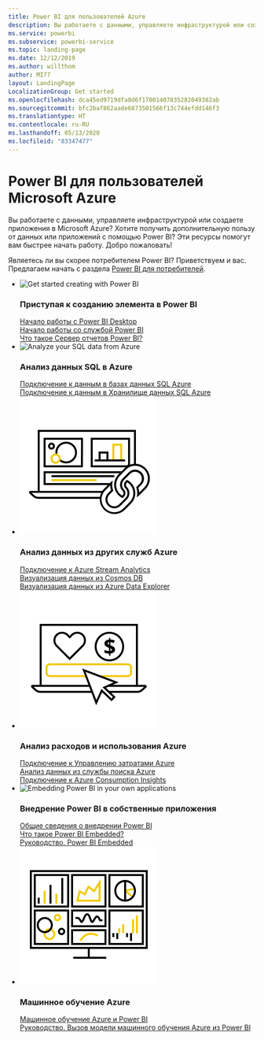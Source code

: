 ```yaml
---
title: Power BI для пользователей Azure
description: Вы работаете с данными, управляете инфраструктурой или создаете приложения в Microsoft Azure?
ms.service: powerbi
ms.subservice: powerbi-service
ms.topic: landing-page
ms.date: 12/12/2019
ms.author: willthom
author: MI77
layout: LandingPage
LocalizationGroup: Get started
ms.openlocfilehash: dca45ed9719dfa8d6f17001407835282049382ab
ms.sourcegitcommit: bfc2baf862aade6873501566f13c744efdd146f3
ms.translationtype: HT
ms.contentlocale: ru-RU
ms.lasthandoff: 05/13/2020
ms.locfileid: "83347477"
---
```

# <a name="power-bi-for-microsoft-azure-users"></a>Power BI для пользователей Microsoft Azure 

Вы работаете с данными, управляете инфраструктурой или создаете приложения в Microsoft Azure? Хотите получить дополнительную пользу от данных или приложений с помощью Power BI? Эти ресурсы помогут вам быстрее начать работу. Добро пожаловать!

Являетесь ли вы скорее потребителем Power BI? Приветствуем и вас. Предлагаем начать с раздела [Power BI для потребителей](../consumer/index.yml).

<ul class="panelContent cardsF"> 
            <li> 
                  <div class="cardSize"> 
                        <div class="cardPadding"> 
                              <div class="card"> 
                                    <div class="cardImageOuter">
                                          <div class="cardImage">
                                                <img alt="Get started creating with Power BI" src="media/power-bi-creator-landing/power-bi-designer-get-started.svg" data-linktype="relative-path">
                                          </div>
                                    </div>
                                    <div class="cardText"> 
                                          <h3>Приступая к созданию элемента в Power BI</h3> 
                                          <p></p>
                                               <a href="../fundamentals/desktop-what-is-desktop.md">Начало работы с Power BI Desktop</a><br/> 
                                               <a href="../fundamentals/power-bi-overview.md">Начало работы со службой Power BI</a><br/> 
                                               <a href="../report-server/get-started.md">Что такое Сервер отчетов Power BI?</a>
                                    </div> 
                              </div> 
                        </div> 
                  </div> 
            </li>
            <li> 
                  <div class="cardSize"> 
                        <div class="cardPadding"> 
                              <div class="card"> 
                                    <div class="cardImageOuter">
                                          <div class="cardImage">
                                                <img alt="Analyze your SQL data from Azure" src="media/power-bi-creator-landing/power-bi-designer-transform-shape-data.svg" data-linktype="relative-path">
                                          </div>
                                    </div>
                                    <div class="cardText"> 
                                          <h3>Анализ данных SQL в Azure</h3> 
                                          <p></p>
                                                <a href="service-azure-sql-database-with-direct-connect.md">Подключение к данным в базах данных SQL Azure</a><br/> 
                                                <a href="service-azure-sql-data-warehouse-with-direct-connect.md">Подключение к данным в Хранилище данных SQL Azure</a> 
                                    </div> 
                              </div> 
                        </div> 
                  </div> 
            </li>
            <li> 
                  <div class="cardSize"> 
                        <div class="cardPadding"> 
                              <div class="card"> 
                                    <div class="cardImageOuter">
                                          <div class="cardImage">
                                                <img alt="Analyze data from other Azure services" src="media/power-bi-creator-landing/power-bi-designer-connect-data.svg" data-linktype="relative-path">
                                          </div>
                                    </div>
                                    <div class="cardText"> 
                                          <h3>Анализ данных из других служб Azure</h3> 
                                          <p></p>
                                                <a href="https://docs.microsoft.com/azure/stream-analytics/stream-analytics-power-bi-dashboard">Подключение к Azure Stream Analytics</a><br/> 
                                                <a href="https://docs.microsoft.com/azure/cosmos-db/powerbi-visualize">Визуализация данных из Cosmos DB</a><br/> 
                                                <a href="https://docs.microsoft.com/azure/data-explorer/visualize-power-bi">Визуализация данных из Azure Data Explorer</a>
                                    </div> 
                              </div> 
                        </div> 
                  </div> 
            </li>
            <li> 
                  <div class="cardSize"> 
                        <div class="cardPadding"> 
                              <div class="card"> 
                                    <div class="cardImageOuter">
                                          <div class="cardImage">
                                                <img alt="Analyze your Azure costs and usage" src="media/power-bi-creator-landing/power-bi-designer-licensing.svg" data-linktype="relative-path">
                                          </div>
                                    </div>
                                    <div class="cardText"> 
                                          <h3>Анализ расходов и использования Azure</h3> 
                                          <p></p>
                                                <a href="desktop-connect-azure-cost-management.md">Подключение к Управлению затратами Azure</a><br/> 
                                                <a href="service-connect-to-azure-search.md">Анализ данных из службы поиска Azure</a><br/> 
                                                <a href="desktop-connect-azure-consumption-insights.md">Подключение к Azure Consumption Insights</a>
                                    </div> 
                              </div> 
                        </div> 
                  </div> 
            </li>
            <li> 
                  <div class="cardSize"> 
                        <div class="cardPadding"> 
                              <div class="card"> 
                                    <div class="cardImageOuter">
                                          <div class="cardImage">
                                                <img alt="Embedding Power BI in your own applications" src="media/power-bi-creator-landing/power-bi-designer-modeling-data-relationships.svg" data-linktype="relative-path">
                                          </div>
                                    </div>
                                    <div class="cardText"> 
                                          <h3>Внедрение Power BI в собственные приложения</h3> 
                                          <p></p>
                                                <a href="../developer/embedded/embedding.md">Общие сведения о внедрении Power BI</a><br/>
                                                <a href="../developer/embedded/azure-pbie-what-is-power-bi-embedded.md">Что такое Power BI Embedded?</a><br/> 
                                                <a href="../developer/embedded/embed-sample-for-customers.md">Руководство. Power BI Embedded </a> 
                                    </div> 
                              </div> 
                        </div> 
                  </div> 
            </li>
            <li> 
                  <div class="cardSize"> 
                        <div class="cardPadding"> 
                              <div class="card"> 
                                    <div class="cardImageOuter">
                                          <div class="cardImage">
                                                <img alt="Azure Machine Learning" src="media/power-bi-creator-landing/power-bi-designer-create-reports-visuals-dashboards.svg" data-linktype="relative-path">
                                          </div>
                                    </div>
                                    <div class="cardText"> 
                                          <h3>Машинное обучение Azure</h3> 
                                          <p></p>
                                                <a href="../transform-model/service-machine-learning-integration.md">Машинное обучение Azure и Power BI</a><br/> 
                                                <a href="service-tutorial-invoke-machine-learning-model.md">Руководство. Вызов модели машинного обучения Azure из Power BI</a><br/> 
                                    </div> 
                              </div> 
                        </div> 
                  </div> 
            </li>
</ul>
